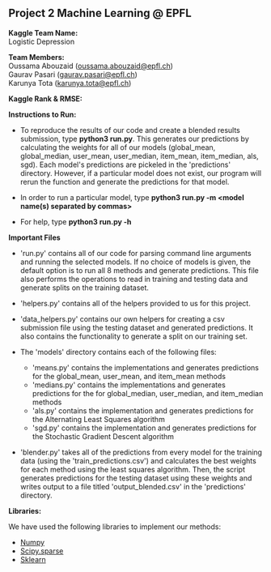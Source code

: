 ## Project 2 Machine Learning @ EPFL ##

**Kaggle Team Name:**
<br />
Logistic Depression

**Team Members:**
<br />
Oussama Abouzaid (oussama.abouzaid@epfl.ch)
<br />
Gaurav Pasari (gaurav.pasari@epfl.ch)
<br />
Karunya Tota (karunya.tota@epfl.ch)

**Kaggle Rank & RMSE:**
<br />


**Instructions to Run:**
<br />
* To reproduce the results of our code and create a blended results submission, type **python3 run.py**. This generates our predictions by calculating the weights for all of our models (global_mean, global_median, user_mean, user_median, item_mean, item_median, als, sgd). Each model's predictions are pickeled in the 'predictions' directory. However, if a particular model does not exist, our program will rerun the function and generate the predictions for that model. 

* In order to run a particular model, type **python3 run.py -m <model name(s) separated by commas>**

* For help, type **python3 run.py -h**


**Important Files**
* 'run.py' contains all of our code for parsing command line arguments and running the selected models. If no choice of models is given, the default option is to run all 8 methods and generate predictions. This file also performs the operations to read in training and testing data and generate splits on the training dataset.

* 'helpers.py' contains all of the helpers provided to us for this project. 

* 'data_helpers.py' contains our own helpers for creating a csv submission file using the testing dataset and generated predictions. It also contains the functionality to generate a split on our training set.

* The 'models' directory contains each of the following files:

	* 'means.py' contains the implementations and generates predictions for the global_mean, user_mean, and item_mean methods
	* 'medians.py' contains the implementations and generates predictions for the for global_median, user_median, and item_median methods
	* 'als.py' contains the implementation and generates predictions for the Alternating Least Squares algorithm
	* 'sgd.py' contains the implementation and generates predictions for the Stochastic Gradient Descent algorithm

* 'blender.py' takes all of the predictions from every model for the training data (using the 'train_predictions.csv') and calculates the best weights for each method using the least squares algorithm. Then, the script generates predictions for the testing dataset using these weights and writes output to a file titled 'output_blended.csv' in the 'predictions' directory.


**Libraries:**

We have used the following libraries to implement our methods:
* [Numpy](http://www.numpy.org/)
* [Scipy.sparse](https://docs.scipy.org/doc/scipy/reference/sparse.html)
* [Sklearn](http://scikit-learn.org/stable/)